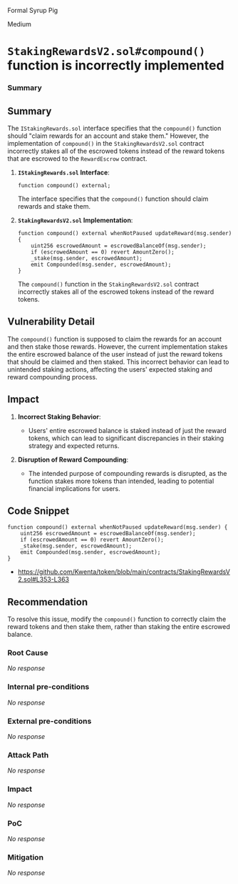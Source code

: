 Formal Syrup Pig

Medium

# `StakingRewardsV2.sol#compound()` function is incorrectly implemented

### Summary

## Summary

The `IStakingRewards.sol` interface specifies that the `compound()` function should "claim rewards for an account and stake them." However, the implementation of `compound()` in the `StakingRewardsV2.sol` contract incorrectly stakes all of the escrowed tokens instead of the reward tokens that are escrowed to the `RewardEscrow` contract.

1. **`IStakingRewards.sol` Interface**:
   ```solidity
   function compound() external;
   ```

   The interface specifies that the `compound()` function should claim rewards and stake them.

2. **`StakingRewardsV2.sol` Implementation**:
   ```solidity
   function compound() external whenNotPaused updateReward(msg.sender) {
       uint256 escrowedAmount = escrowedBalanceOf(msg.sender);
       if (escrowedAmount == 0) revert AmountZero();
       _stake(msg.sender, escrowedAmount);
       emit Compounded(msg.sender, escrowedAmount);
   }
   ```

   The `compound()` function in the `StakingRewardsV2.sol` contract incorrectly stakes all of the escrowed tokens instead of the reward tokens.

## Vulnerability Detail

The `compound()` function is supposed to claim the rewards for an account and then stake those rewards. However, the current implementation stakes the entire escrowed balance of the user instead of just the reward tokens that should be claimed and then staked. This incorrect behavior can lead to unintended staking actions, affecting the users' expected staking and reward compounding process.

## Impact

1. **Incorrect Staking Behavior**:
   - Users' entire escrowed balance is staked instead of just the reward tokens, which can lead to significant discrepancies in their staking strategy and expected returns.

2. **Disruption of Reward Compounding**:
   - The intended purpose of compounding rewards is disrupted, as the function stakes more tokens than intended, leading to potential financial implications for users.

## Code Snippet

```solidity
function compound() external whenNotPaused updateReward(msg.sender) {
    uint256 escrowedAmount = escrowedBalanceOf(msg.sender);
    if (escrowedAmount == 0) revert AmountZero();
    _stake(msg.sender, escrowedAmount);
    emit Compounded(msg.sender, escrowedAmount);
}
```
- https://github.com/Kwenta/token/blob/main/contracts/StakingRewardsV2.sol#L353-L363

## Recommendation

To resolve this issue, modify the `compound()` function to correctly claim the reward tokens and then stake them, rather than staking the entire escrowed balance.


### Root Cause

_No response_

### Internal pre-conditions

_No response_

### External pre-conditions

_No response_

### Attack Path

_No response_

### Impact

_No response_

### PoC

_No response_

### Mitigation

_No response_